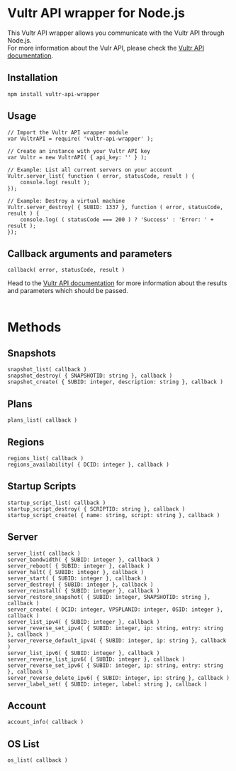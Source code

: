 # Vultr API wrapper for Node.js

This Vultr API wrapper allows you communicate with the Vultr API through Node.js.<br>
For more information about the Vulr API, please check the [Vultr API documentation](https://www.vultr.com/api).

## Installation

```
npm install vultr-api-wrapper
```

## Usage

```
// Import the Vultr API wrapper module
var VultrAPI = require( 'vultr-api-wrapper' );

// Create an instance with your Vultr API key
var Vultr = new VultrAPI( { api_key: '' } );

// Example: List all current servers on your account
Vultr.server_list( function ( error, statusCode, result ) {
    console.log( result );
});

// Example: Destroy a virtual machine
Vultr.server_destroy( { SUBID: 1337 }, function ( error, statusCode, result ) {
    console.log( ( statusCode === 200 ) ? 'Success' : 'Error: ' + result );
});

```

## Callback arguments and parameters

```
callback( error, statusCode, result ) 
```

Head to the [Vultr API documentation](https://www.vultr.com/api) for more information about the results and parameters which should be passed.<br><br>

# Methods

## Snapshots

```
snapshot_list( callback )
snapshot_destroy( { SNAPSHOTID: string }, callback )
snapshot_create( { SUBID: integer, description: string }, callback )
```

## Plans

```
plans_list( callback )
```

## Regions

```
regions_list( callback )
regions_availability( { DCID: integer }, callback )
```

## Startup Scripts

```
startup_script_list( callback )
startup_script_destroy( { SCRIPTID: string }, callback )
startup_script_create( { name: string, script: string }, callback )
```

## Server

```
server_list( callback )
server_bandwidth( { SUBID: integer }, callback )
server_reboot( { SUBID: integer }, callback )
server_halt( { SUBID: integer }, callback )
server_start( { SUBID: integer }, callback )
server_destroy( { SUBID: integer }, callback )
server_reinstall( { SUBID: integer }, callback )
server_restore_snapshot( { SUBID: integer, SNAPSHOTID: string }, callback )
server_create( { DCID: integer, VPSPLANID: integer, OSID: integer }, callback )
server_list_ipv4( { SUBID: integer }, callback )
server_reverse_set_ipv4( { SUBID: integer, ip: string, entry: string }, callback )
server_reverse_default_ipv4( { SUBID: integer, ip: string }, callback )
server_list_ipv6( { SUBID: integer }, callback )
server_reverse_list_ipv6( { SUBID: integer }, callback )
server_reverse_set_ipv6( { SUBID: integer, ip: string, entry: string }, callback )
server_reverse_delete_ipv6( { SUBID: integer, ip: string }, callback )
server_label_set( { SUBID: integer, label: string }, callback )
```

## Account

```
account_info( callback )
```

## OS List

```
os_list( callback )
```
